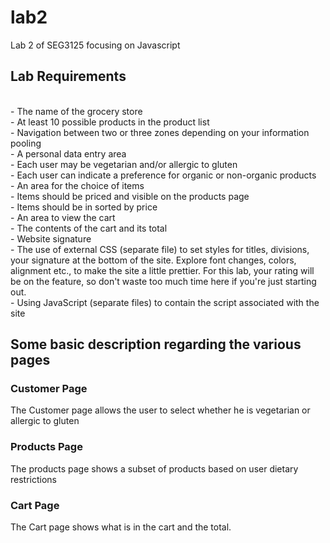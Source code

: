 # lab2
Lab 2 of SEG3125 focusing on Javascript <br>

## Lab Requirements
<br>
- The name of the grocery store<br>
- At least 10 possible products in the product list<br>
- Navigation between two or three zones depending on your information pooling<br>
- A personal data entry area<br>
    - Each user may be vegetarian and/or allergic to gluten<br>
    - Each user can indicate a preference for organic or non-organic products<br>
- An area for the choice of items<br>
    - Items should be priced and visible on the products page<br>
    - Items should be in sorted by price<br>
- An area to view the cart<br>
    - The contents of the cart and its total<br>
- Website signature<br>
- The use of external CSS (separate file) to set styles for titles, divisions, your signature at the bottom of the site. Explore font changes, colors, alignment etc., to make the site a little prettier. For this lab, your rating will be on the feature, so don't waste too much time here if you're just starting out.<br>
- Using JavaScript (separate files) to contain the script associated with the site<br>

## Some basic description regarding the various pages


### Customer Page

The Customer page allows the user to select whether he is vegetarian or allergic to gluten

### Products Page

The products page shows a subset of products based on user dietary restrictions

### Cart Page

The Cart page shows what is in the cart and the total.
